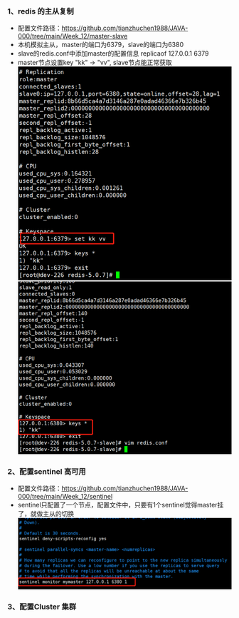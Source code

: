 ### 1、redis 的主从复制
- 配置文件路径：https://github.com/tianzhuchen1988/JAVA-000/tree/main/Week_12/master-slave
- 本机模拟主从，master的端口为6379，slave的端口为6380
- slave的redis.conf中添加master的配置信息 replicaof 127.0.0.1 6379
- master节点设置key "kk" -> "vv", slave节点能正常获取
![image](https://github.com/tianzhuchen1988/JAVA-000/blob/main/Week_12/images/1609902017(1).jpg)
![image](https://github.com/tianzhuchen1988/JAVA-000/blob/main/Week_12/images/1609902061(1).jpg)

### 2、配置sentinel 高可用
- 配置文件路径：https://github.com/tianzhuchen1988/JAVA-000/tree/main/Week_12/sentinel
- sentinel只配置了一个节点，配置文件中，只要有1个sentinel觉得master挂了，就做主从的切换
![image](https://github.com/tianzhuchen1988/JAVA-000/blob/main/Week_12/images/1609903509(1).jpg)

### 3、配置Cluster 集群
